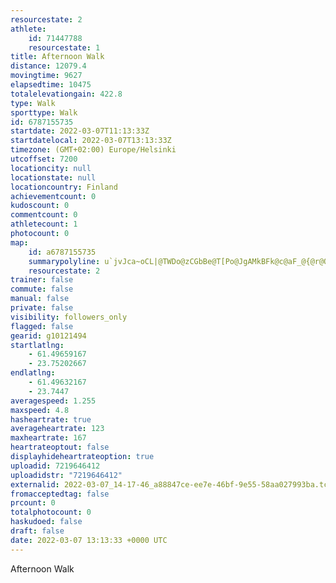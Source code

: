 ```yaml
---
resourcestate: 2
athlete:
    id: 71447788
    resourcestate: 1
title: Afternoon Walk
distance: 12079.4
movingtime: 9627
elapsedtime: 10475
totalelevationgain: 422.8
type: Walk
sporttype: Walk
id: 6787155735
startdate: 2022-03-07T11:13:33Z
startdatelocal: 2022-03-07T13:13:33Z
timezone: (GMT+02:00) Europe/Helsinki
utcoffset: 7200
locationcity: null
locationstate: null
locationcountry: Finland
achievementcount: 0
kudoscount: 0
commentcount: 0
athletecount: 1
photocount: 0
map:
    id: a6787155735
    summarypolyline: u`jvJca~oCL|@TWDo@zCGbBe@T[Po@JgAMkBFk@c@aF_@{@r@OfCuAZo@vDMr@cAdAHzAeANVh@a@zDq@r@ZLj@GzA_@dA`@fAf@HAhGJnAp@nB`@J^fDArJk@x@m@gAAc@o@b@F`CGrA}B~MPf@[zB]t@GfAeAzDC`ASo@MLSs@Sd@Y|JPhF?fESlI]fEPjAj@V~@bBBr@[jADv@U~BPnFLvAz@|DfAl@MtDN`Br@l@`@|@v@dDDbALLGn@^t@LlAWwBB[QUK_@@i@m@yDg@mAq@k@kAsBs@`CQAI_@q@h@e@eBCwAq@cEWA_@jGA~HL|A`@dAr@rAU`BOtFh@|BZNHpFR|AB`B_@rB}@fBo@fCW^a@Cc@`BYlD]xCQn@ZpFKIg@lCFxEg@g@e@CMg@m@f@RvDIl@s@DqA}Ao@WQ_AiA}BaAmC[jCwA`Gc@wBs@rAs@yAMs@o@m@IHk@lDp@`BXnEn@aBx@tAbAeEj@pB|@jAhAiDBs@^FV{Bu@yD_AyB{ByBi@Fm@dAq@rDYf@{@]Ou@kEqCgCs@yB_CaAUw@s@Ol@oBvEs@`DiB~EC^z@tAk@rAMzAwAjFMDGa@{@oBk@k@mAvDw@`FbA`D_@fBq@xEBVv@?j@iAQf@dBbB`@|AfAm@b@ZBd@d@o@~AAl@x@Ar@H?I@?e@l@r@p@NhAtBd@?V_@Xm@NoAo@wDAw@cA}DgBqBoAwEUY`DgHp@jAHGnB{EwAeDWEqAoDMAA]i@[Ik@UMmAeCSBCu@]k@UiAHiBc@cAz@cEp@fAjAvALp@T@j@zAJDVg@~B}HZM`@w@bAcEjAuB@g@pC{DtAaCj@wA`BMfBkAvC_At@P~@dAHe@QsDFg@f@|AOB\BBr@h@t@j@fBlAzAtARz@iC?s@XiAQoFFcAa@gDc@oAkAgHY{@{AgB}BwAq@Bo@_Ag@sCt@}BAm@WIa@nAa@BK^uAeBo@]WaBD_B`@Kl@cBvAyBRADmAR~@\Z\n@p@gALiC|@_DX_@HeAz@qEdBmEtAeAFxAPNGRh@Xf@l@S`Aw@|HeAjEI?A}Bg@_BBgAm@qBs@_DY_BTG?Qm@a@qAsDs@s@sB{Da@}O
    resourcestate: 2
trainer: false
commute: false
manual: false
private: false
visibility: followers_only
flagged: false
gearid: g10121494
startlatlng:
    - 61.49659167
    - 23.75202667
endlatlng:
    - 61.49632167
    - 23.7447
averagespeed: 1.255
maxspeed: 4.8
hasheartrate: true
averageheartrate: 123
maxheartrate: 167
heartrateoptout: false
displayhideheartrateoption: true
uploadid: 7219646412
uploadidstr: "7219646412"
externalid: 2022-03-07_14-17-46_a88847ce-ee7e-46bf-9e55-58aa027993ba.tcx
fromacceptedtag: false
prcount: 0
totalphotocount: 0
haskudoed: false
draft: false
date: 2022-03-07 13:13:33 +0000 UTC
---
```

Afternoon Walk
